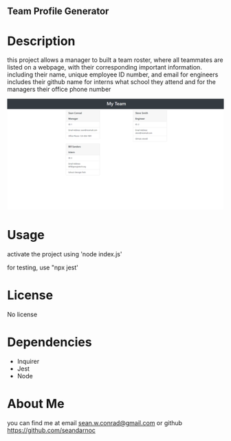 ## Team Profile Generator

# Description

this project allows a manager to built a team roster, where all teammates are listed on a webpage, with their corresponding important information. 
including their name, unique employee ID number, and email
for engineers includes their github name
for interns what school they attend
and for the managers their office phone number

![](./assets/generator.png)

# Usage

activate the project using 'node index.js'

for testing, use "npx jest'
# License
No license

# Dependencies
* Inquirer
* Jest
* Node

# About Me
you can find me at email sean.w.conrad@gmail.com or github https://github.com/seandarnoc